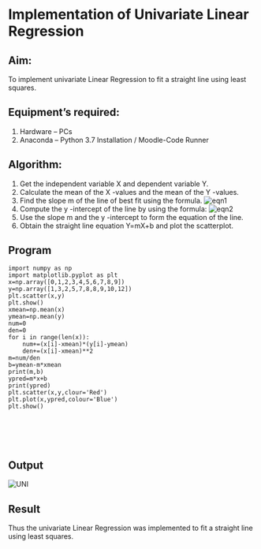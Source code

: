 # Implementation of Univariate Linear Regression
## Aim:
To implement univariate Linear Regression to fit a straight line using least squares.
## Equipment’s required:
1.	Hardware – PCs
2.	Anaconda – Python 3.7 Installation / Moodle-Code Runner
## Algorithm:
1.	Get the independent variable X and dependent variable Y.
2.	Calculate the mean of the X -values and the mean of the Y -values.
3.	Find the slope m of the line of best fit using the formula.
 ![eqn1](./eq1.jpg)
4.	Compute the y -intercept of the line by using the formula:
![eqn2](./eq2.jpg)  
5.	Use the slope m and the y -intercept to form the equation of the line.
6.	Obtain the straight line equation Y=mX+b and plot the scatterplot.
## Program
```
import numpy as np
import matplotlib.pyplot as plt 
x=np.array([0,1,2,3,4,5,6,7,8,9]) 
y=np.array([1,3,2,5,7,8,8,9,10,12]) 
plt.scatter(x,y) 
plt.show() 
xmean=np.mean(x) 
ymean=np.mean(y)
num=0
den=0
for i in range(len(x)):
    num+=(x[i]-xmean)*(y[i]-ymean)
    den+=(x[i]-xmean)**2
m=num/den
b=ymean-m*xmean
print(m,b)
ypred=m*x+b
print(ypred)
plt.scatter(x,y,clour='Red')
plt.plot(x,ypred,colour='Blue')
plt.show()






```
## Output
![UNI](https://user-images.githubusercontent.com/120230694/214229658-a8cc0825-0d48-46fd-b11d-526365f9f257.png)


## Result
Thus the univariate Linear Regression was implemented to fit a straight line using least squares.
